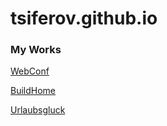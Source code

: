 # tsiferov.github.io
### My Works


[WebConf](https://tsiferov.github.io/WebConf/index.html)

[BuildHome](https://tsiferov.github.io/BuildHome/index.html)

[Urlaubsgluck](https://tsiferov.github.io/Urlaubsgluck/index.html)

